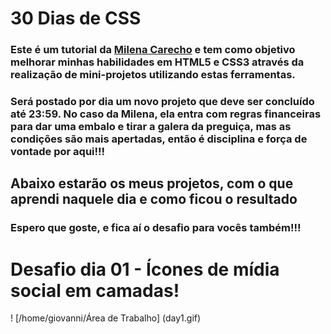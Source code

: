 # 30 Dias de CSS
### Este é um tutorial da <a href="https://github.com/MilenaCarecho">Milena Carecho</a> e tem como objetivo melhorar minhas habilidades em HTML5 e CSS3 através da realização de mini-projetos utilizando estas ferramentas.
### Será postado por dia um novo projeto que deve ser concluído até 23:59. No caso da Milena, ela entra com regras financeiras para dar uma embalo e tirar a galera da preguiça, mas as condições são mais apertadas, então é disciplina e força de vontade por aqui!!!

## Abaixo estarão os meus projetos, com o que aprendi naquele dia e como ficou o resultado
### Espero que goste, e fica aí o desafio para vocês também!!!

# Desafio dia 01 - Ícones de mídia social em camadas!
! [/home/giovanni/Área de Trabalho] (day1.gif)
